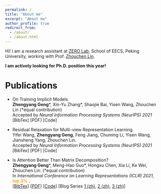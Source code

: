 ```yaml
---
permalink: /
title: "About me"
excerpt: "About me"
author_profile: true
redirect_from: 
  - /about/
  - /about.html
---
```


Hi! I am a research assistant at [ZERO Lab](https://zero-lab-pku.github.io/), School of EECS, Peking University, working with Prof. [Zhouchen Lin](https://zhouchenlin.github.io/).

**I am actively looking for Ph.D. position this year!**

Publications
======

- On Training Implicit Models \
  **Zhengyang Geng***, Xin-Yu Zhang*, Shaojie Bai, Yisen Wang, Zhouchen Lin
  (\*equal contribution) \
  Accepted by *Neural Information Processing Systems (NeurIPS) 2021* \
  [BibTex] [PDF] [Code]

- Residual Relaxation for Multi-view Representation Learning \
  Yifei Wang, **Zhengyang Geng**, Feng Jiang, Chuming Li, Yisen Wang, Jiansheng Yang, Zhouchen Lin. \
  Accepted by *Neural Information Processing Systems (NeurIPS) 2021* \
  [BibTex] [PDF] [Code]

- Is Attention Better Than Matrix Decomposition? \
  **Zhengyang Geng***, Meng-Hao Guo*, Hongxu Chen, Xia Li, Ke Wei, Zhouchen Lin.
  (\*equal contribution) \
  In *International Conference on Learning Representations (ICLR) 2021*, **<font color='orange'> top 3\% </font>**. \
  [[BibTex](/asset/bib/ham.bib)] [[PDF](https://arxiv.org/pdf/2109.04553.pdf)] [[Code](https://github.com/Gsunshine/Enjoy-Hamburger)] [Blog Series [1 (zh)](https://zhuanlan.zhihu.com/p/369769485), [2 (zh)](https://zhuanlan.zhihu.com/p/369855045), [3 (zh)](https://zhuanlan.zhihu.com/p/370410446)]
